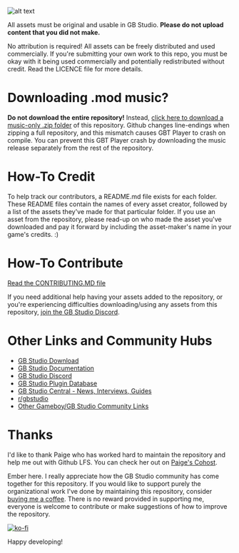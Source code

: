 ![alt text](https://github.com/DeerTears/GB-Studio-Community-Assets/blob/master/titlecard_july11_2019.png "GB Studio Community Assets Titlecard")

All assets must be original and usable in GB Studio. **Please do not upload content that you did not make.**

No attribution is required! All assets can be freely distributed and used commercially. If you're submitting your own work to this repo, you must be okay with it being used commercially and potentially redistributed without credit. Read the LICENCE file for more details.

# Downloading .mod music?

**Do not download the entire repository!** Instead, [click here to download a music-only .zip folder](https://github.com/DeerTears/GB-Studio-Community-Assets/releases/tag/v1.0) of this repository. Github changes line-endings when zipping a full repository, and this mismatch causes GBT Player to crash on compile. You can prevent this GBT Player crash by downloading the music release separately from the rest of the repository.

# How-To Credit

To help track our contributors, a README.md file exists for each folder. These README files contain the names of every asset creator, followed by a list of the assets they've made for that particular folder. If you use an asset from the repository, please read-up on who made the asset you've downloaded and pay it forward by including the asset-maker's name in your game's credits. :)

# How-To Contribute

[Read the CONTRIBUTING.MD file](https://github.com/DeerTears/GB-Studio-Community-Assets/blob/master/CONTRIBUTING.md)

If you need additional help having your assets added to the repository, or you're experiencing difficulties downloading/using any assets from this repository, [join the GB Studio Discord](https://discord.gg/2hYeJ4m).

# Other Links and Community Hubs

- [GB Studio Download](https://chrismaltby.itch.io/gb-studio)
- [GB Studio Documentation](https://www.gbstudio.dev/docs)
- [GB Studio Discord](https://discord.com/invite/dYeyUem)
- [GB Studio Plugin Database](https://docs.google.com/spreadsheets/d/1d2F5hSEMt6nkacw-qVnYlT3IPHqmCCaLFhRboC5xxc0/edit#gid=0)
- [GB Studio Central - News, Interviews, Guides](https://gbstudiocentral.com/)
- [r/gbstudio](https://www.reddit.com/r/gbstudio/)
- [Other Gameboy/GB Studio Community Links](https://github.com/DeerTears/GB-Studio-Community-Assets/blob/master/COMMUNITY_LINKS.md)

# Thanks

I'd like to thank Paige who has worked hard to maintain the repository and help me out with Github LFS. You can check her out on [Paige's Cohost](https://cohost.org/MxAshlynn).

Ember here. I really appreciate how the GB Studio community has come together for this repository. If you would like to support purely the organizational work I've done by maintaining this repository, consider [buying me a coffee](https://ko-fi.com/goodnightgirl). There is no reward provided in supporting me, everyone is welcome to contribute or make suggestions of how to improve the repository.

[![ko-fi](https://ko-fi.com/img/githubbutton_sm.svg)](https://ko-fi.com/R6R5EPWKI)

Happy developing!
